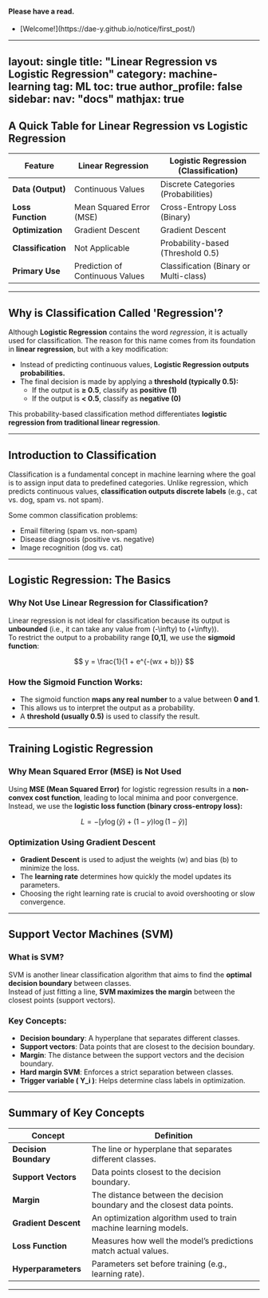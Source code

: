 <div class="notice--info">
<h4>Please have a read.</h4>
<ul>
	<li>[Welcome!](https://dae-y.github.io/notice/first_post/)</li>
</ul>
</div>

---
layout: single
title: "Linear Regression vs Logistic Regression"
category: machine-learning
tag: ML
toc: true
author_profile: false
sidebar:
    nav: "docs"
mathjax: true
---



## A Quick Table for Linear Regression vs Logistic Regression

| Feature             | Linear Regression               | Logistic Regression (Classification) |
|---------------------|--------------------------------|--------------------------------------|
| **Data (Output)**   | Continuous Values             | Discrete Categories (Probabilities) |
| **Loss Function**   | Mean Squared Error (MSE)      | Cross-Entropy Loss (Binary)         |
| **Optimization**    | Gradient Descent              | Gradient Descent                    |
| **Classification**  | Not Applicable               | Probability-based (Threshold 0.5)   |
| **Primary Use**     | Prediction of Continuous Values | Classification (Binary or Multi-class) |

---

## Why is Classification Called 'Regression'?

Although **Logistic Regression** contains the word *regression*, it is actually used for classification. The reason for this name comes from its foundation in **linear regression**, but with a key modification:  

- Instead of predicting continuous values, **Logistic Regression outputs probabilities.**  
- The final decision is made by applying a **threshold (typically 0.5):**  
  - If the output is **≥ 0.5**, classify as **positive (1)**  
  - If the output is **< 0.5**, classify as **negative (0)**  

This probability-based classification method differentiates **logistic regression from traditional linear regression**.

---

## Introduction to Classification

Classification is a fundamental concept in machine learning where the goal is to assign input data to predefined categories. Unlike regression, which predicts continuous values, **classification outputs discrete labels** (e.g., cat vs. dog, spam vs. not spam).  

Some common classification problems:
- Email filtering (spam vs. non-spam)
- Disease diagnosis (positive vs. negative)
- Image recognition (dog vs. cat)

---

## Logistic Regression: The Basics

### Why Not Use Linear Regression for Classification?
Linear regression is not ideal for classification because its output is **unbounded** (i.e., it can take any value from \(-\infty\) to \(+\infty\)).  
To restrict the output to a probability range **[0,1]**, we use the **sigmoid function**:

$$
y = \frac{1}{1 + e^{-(wx + b)}}
$$

### How the Sigmoid Function Works:
- The sigmoid function **maps any real number** to a value between **0 and 1**.
- This allows us to interpret the output as a probability.
- A **threshold (usually 0.5)** is used to classify the result.

---

## Training Logistic Regression

### Why Mean Squared Error (MSE) is Not Used
Using **MSE (Mean Squared Error)** for logistic regression results in a **non-convex cost function**, leading to local minima and poor convergence.  
Instead, we use the **logistic loss function (binary cross-entropy loss):**

$$
L = -\left[ y \log(\hat{y}) + (1 - y) \log(1 - \hat{y}) \right]
$$

### Optimization Using Gradient Descent
- **Gradient Descent** is used to adjust the weights \(w\) and bias \(b\) to minimize the loss.
- The **learning rate** determines how quickly the model updates its parameters.
- Choosing the right learning rate is crucial to avoid overshooting or slow convergence.

---

## Support Vector Machines (SVM)

### What is SVM?
SVM is another linear classification algorithm that aims to find the **optimal decision boundary** between classes.  
Instead of just fitting a line, **SVM maximizes the margin** between the closest points (support vectors).

### Key Concepts:
- **Decision boundary**: A hyperplane that separates different classes.
- **Support vectors**: Data points that are closest to the decision boundary.
- **Margin**: The distance between the support vectors and the decision boundary.
- **Hard margin SVM**: Enforces a strict separation between classes.
- **Trigger variable \( Y_i \)**: Helps determine class labels in optimization.

---

## Summary of Key Concepts

| Concept             | Definition |
|---------------------|------------|
| **Decision Boundary** | The line or hyperplane that separates different classes. |
| **Support Vectors** | Data points closest to the decision boundary. |
| **Margin** | The distance between the decision boundary and the closest data points. |
| **Gradient Descent** | An optimization algorithm used to train machine learning models. |
| **Loss Function** | Measures how well the model’s predictions match actual values. |
| **Hyperparameters** | Parameters set before training (e.g., learning rate). |

---

<script type="text/javascript" async
  src="https://cdnjs.cloudflare.com/ajax/libs/mathjax/2.7.7/MathJax.js?config=TeX-MML-AM_CHTML">
</script>

